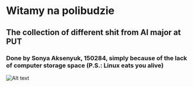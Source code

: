 # Witamy na polibudzie

## The collection of different shit from AI major at PUT

### Done by Sonya Aksenyuk, 150284, simply because of the lack of computer storage space (P.S.: Linux eats you alive)


![Alt text](https://github.com/allsuitablenamesarealreadytaken/PUT/blob/main/witamy_na_polibudzie.jpg?raw=true "Top jeden życiowych błędów")
